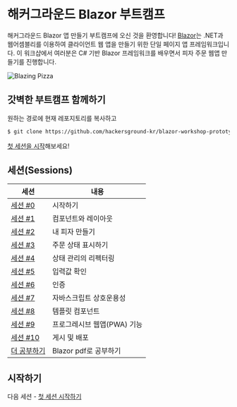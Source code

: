# 해커그라운드 Blazor 부트캠프

해커그라운드 Blazor 앱 만들기 부트캠프에 오신 것을 환영합니다! [Blazor](https://blazor.net)는 .NET과 웹어셈블리를 이용하여 클라이언트 웹 앱을 만들기 위한 단일 페이지 앱 프레임워크입니다. 이 워크샵에서 여러분은 C# 기반 Blazor 프레임워크를 배우면서 피자 주문 웹앱 만들기를 진행합니다.   

![Blazing Pizza](https://user-images.githubusercontent.com/1874516/77244515-c889ce00-6bd2-11ea-9a45-47452c084464.png)

## 갓벽한 부트캠프 함께하기

원하는 경로에 현재 레포지토리를 복사하고
```bash
$ git clone https://github.com/hackersground-kr/blazor-workshop-prototype.git
```
[첫 세션을 시작](/docs/00-get-started.md)해보세요!   

## 세션(Sessions)

| 세션 | 내용 |
| ----- | ---- |
| [세션 #0](/docs/00-get-started.md) | 시작하기 |
| [세션 #1](/docs/01-components-and-layout.md) | 컴포넌트와 레이아웃 |
| [세션 #2](/docs/02-customize-a-pizza.md) | 내 피자 만들기  |
| [세션 #3](/docs/03-show-order-status.md) | 주문 상태 표시하기 |
| [세션 #4](/docs/04-refactor-state-management.md) | 상태 관리의 리펙터링 |
| [세션 #5](/docs/05-checkout-with-validation.md) | 입력값 확인 |
| [세션 #6](/docs/06-authentication-and-authorization.md) | 인증 |
| [세션 #7](/docs/07-javascript-interop.md) | 자바스크립트 상호운용성 |
| [세션 #8](/docs/08-templated-components.md) | 템플릿 컴포넌트 |
| [세션 #9](/docs/09-progressive-web-app.md) | 프로그레시브 웹앱(PWA) 기능 |
| [세션 #10](/docs/10-publish-and-deploy.md) | 게시 및 배포 |
| [더 공부하기](/edu-matarials/Blazor-for-ASP-NET-Web-Forms-Developers.pdf) | Blazor pdf로 공부하기 |



## 시작하기
다음 세션 - [첫 세션 시작하기](/docs/00-get-started.md)